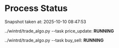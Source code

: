 # Process Status

Snapshot taken at: 2025-10-10 08:47:53

../wintrd/trade_algo.py --task price_update: **RUNNING**

../wintrd/trade_algo.py --task buy_sell: **RUNNING**

